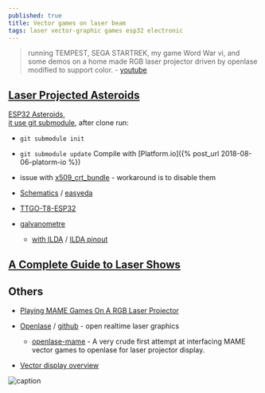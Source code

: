 ```yaml
---
published: true
title: Vector games on laser beam
tags: laser vector-graphic games esp32 electronic
---
```

> running TEMPEST, SEGA STARTREK, my game Word War vi, and some demos on a home made RGB laser projector driven by openlase modified to support color. - [youtube](https://www.youtube.com/watch?v=eA6pvAZ3nq4) 

## [Laser Projected Asteroids](https://www.youtube.com/watch?v=LXDwGygCokU&t=0s)
[ESP32 Asteroids](https://github.com/atomic14/esp-asteroids),   
[it use git submodule](https://git-scm.com/book/en/v2/Git-Tools-Submodules), after clone run:
- `git submodule init` 
- `git submodule update`
Compile with [Platform.io]({% post_url 2018-08-06-platorm-io %})
- issue with [x509_crt_bundle](https://github.com/espressif/esp-idf/issues/7621#issuecomment-931273887) - workaround is to disable them 

- [Schematics](https://oshwlab.com/chris_9044/laser-show-driver-breadboard) / [easyeda](https://easyeda.com/editor#id=129a292fc01a4e27935e7416db2ddd6e)      
- [TTGO-T8-ESP32](https://github.com/LilyGO/TTGO-T8-ESP32)
- [galvanometre](https://fr.aliexpress.com/item/4000739365447.html?spm=a2g0o.productlist.0.0.32c761efTn3lVy&algo_pvid=b6469537-23db-4eb9-a8d0-c2826d20d782&algo_exp_id=b6469537-23db-4eb9-a8d0-c2826d20d782-10&pdp_ext_f=%7B%22sku_id%22%3A%2210000006790138317%22%7D)
	- [with ILDA](https://fr.aliexpress.com/item/32335326943.html?spm=a2g0o.productlist.0.0.32c761efTn3lVy&algo_pvid=b6469537-23db-4eb9-a8d0-c2826d20d782&algo_exp_id=b6469537-23db-4eb9-a8d0-c2826d20d782-21&pdp_ext_f=%7B%22sku_id%22%3A%2260302493105%22%7D) / [ILDA pinout](https://www.laserworld.com/en/laser-technical-faq/1140-how-is-the-ilda-connector-pinout.html)

## [A Complete Guide to Laser Shows  ](http://www.laserist.org/guide-to-laser-shows.htm)

## Others

- [Playing MAME Games On A RGB Laser Projector](https://hackaday.com/2013/03/12/playing-mame-games-on-a-rgb-laser-projector/)

- [Openlase](https://marcan.st/2010/11/openlase-open-realtime-laser-graphics/) / [github](https://github.com/marcan/openlase) - open realtime laser graphics
	- [openlase-mame](https://github.com/jv4779/openlase-mame) - A very crude first attempt at interfacing MAME vector games to openlase for laser projector display. 

- [Vector display overview](https://trmm.net/Category:Vector_display/)

![caption](https://external-content.duckduckgo.com/iu/?u=https%3A%2F%2Ftse4.mm.bing.net%2Fth%3Fid%3DOIP.OR253GzfK5vbkHussIfwOAHaEK%26pid%3DApi&f=1)
